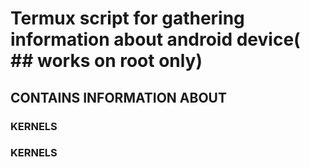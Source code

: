 # Termux script for gathering information about android device( ## works on root only) 

## CONTAINS INFORMATION ABOUT 
### KERNELS
### KERNELS

